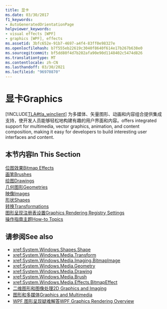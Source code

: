 ```yaml
---
title: 显卡
ms.date: 03/30/2017
f1_keywords:
- AutoGeneratedOrientationPage
helpviewer_keywords:
- visual effects [WPF]
- graphics [WPF], effects
ms.assetid: 3bfc652e-91b7-4697-a4f4-83ff0e98327e
ms.openlocfilehash: b7f555eb22619c3040f8640f614e17b267b638e0
ms.sourcegitcommit: bf5dd80f4d7b202afa90e90d1148402c5474d826
ms.translationtype: MT
ms.contentlocale: zh-CN
ms.lasthandoff: 03/30/2021
ms.locfileid: "96970870"
---
```

# <a name="graphics"></a><span data-ttu-id="059a5-102">显卡</span><span class="sxs-lookup"><span data-stu-id="059a5-102">Graphics</span></span>
[!INCLUDE[TLA#tla_winclient](../../../includes/tlasharptla-winclient-md.md)] <span data-ttu-id="059a5-103">为多媒体、矢量图形、动画和内容组合提供集成支持，使开发人员能够轻松地构建有趣的用户界面和内容。</span><span class="sxs-lookup"><span data-stu-id="059a5-103">offers integrated support for multimedia, vector graphics, animation, and content composition, making it easy for developers to build interesting user interfaces and content.</span></span>  
  
## <a name="in-this-section"></a><span data-ttu-id="059a5-104">本节内容</span><span class="sxs-lookup"><span data-stu-id="059a5-104">In This Section</span></span>  
 [<span data-ttu-id="059a5-105">位图效果</span><span class="sxs-lookup"><span data-stu-id="059a5-105">Bitmap Effects</span></span>](bitmap-effects.md)  
 [<span data-ttu-id="059a5-106">画笔</span><span class="sxs-lookup"><span data-stu-id="059a5-106">Brushes</span></span>](brushes.md)  
 [<span data-ttu-id="059a5-107">绘图</span><span class="sxs-lookup"><span data-stu-id="059a5-107">Drawings</span></span>](drawings.md)  
 [<span data-ttu-id="059a5-108">几何图形</span><span class="sxs-lookup"><span data-stu-id="059a5-108">Geometries</span></span>](geometries.md)  
 [<span data-ttu-id="059a5-109">映像</span><span class="sxs-lookup"><span data-stu-id="059a5-109">Images</span></span>](images.md)  
 [<span data-ttu-id="059a5-110">形状</span><span class="sxs-lookup"><span data-stu-id="059a5-110">Shapes</span></span>](shapes.md)  
 [<span data-ttu-id="059a5-111">转换</span><span class="sxs-lookup"><span data-stu-id="059a5-111">Transformations</span></span>](transformations.md)  
 [<span data-ttu-id="059a5-112">图形呈现注册表设置</span><span class="sxs-lookup"><span data-stu-id="059a5-112">Graphics Rendering Registry Settings</span></span>](graphics-rendering-registry-settings.md)  
 [<span data-ttu-id="059a5-113">操作指南主题</span><span class="sxs-lookup"><span data-stu-id="059a5-113">How-to Topics</span></span>](graphics-how-to-topics.md)  
  
## <a name="see-also"></a><span data-ttu-id="059a5-114">请参阅</span><span class="sxs-lookup"><span data-stu-id="059a5-114">See also</span></span>

- <xref:System.Windows.Shapes.Shape>
- <xref:System.Windows.Media.Transform>
- <xref:System.Windows.Media.Imaging.BitmapImage>
- <xref:System.Windows.Media.Geometry>
- <xref:System.Windows.Media.Drawing>
- <xref:System.Windows.Media.Brush>
- <xref:System.Windows.Media.Effects.BitmapEffect>
- [<span data-ttu-id="059a5-115">二维图形和图像处理</span><span class="sxs-lookup"><span data-stu-id="059a5-115">2D Graphics and Imaging</span></span>](../advanced/optimizing-performance-2d-graphics-and-imaging.md)
- [<span data-ttu-id="059a5-116">图形和多媒体</span><span class="sxs-lookup"><span data-stu-id="059a5-116">Graphics and Multimedia</span></span>](index.md)
- [<span data-ttu-id="059a5-117">WPF 图形呈现疑难解答</span><span class="sxs-lookup"><span data-stu-id="059a5-117">WPF Graphics Rendering Overview</span></span>](wpf-graphics-rendering-overview.md)
